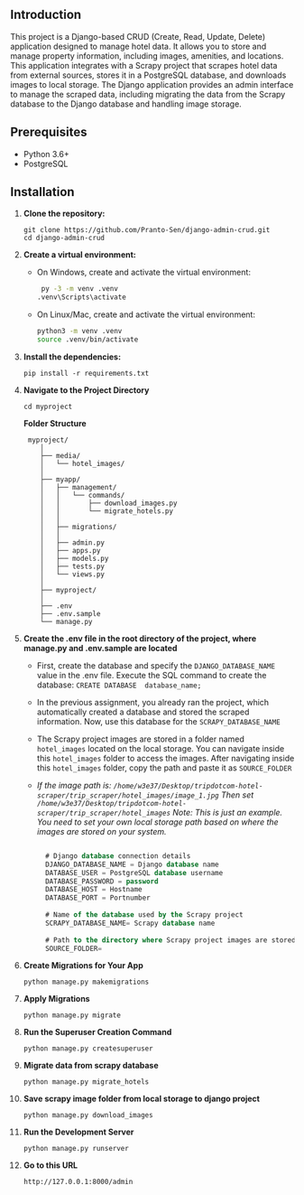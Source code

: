 ## Introduction
This project is a Django-based CRUD (Create, Read, Update, Delete) application designed to manage hotel data. It allows you to store and manage property information, including images, amenities, and locations. This application integrates with a Scrapy project that scrapes hotel data from external sources, stores it in a PostgreSQL database, and downloads images to local storage. The Django application provides an admin interface to manage the scraped data, including migrating the data from the Scrapy database to the Django database and handling image storage.
## Prerequisites
   - Python 3.6+
   - PostgreSQL
## Installation

1. **Clone the repository:**
    ```
    git clone https://github.com/Pranto-Sen/django-admin-crud.git
    cd django-admin-crud
    ```

2. **Create a virtual environment:**

    - On Windows, create and activate the virtual environment:
      ```bash
       py -3 -m venv .venv
      .venv\Scripts\activate
      ```

    - On Linux/Mac, create and activate the virtual environment:
      ```bash
      python3 -m venv .venv
      source .venv/bin/activate
      ```


3. **Install the dependencies:**
    ```
    pip install -r requirements.txt
    ```

4. **Navigate to the Project Directory**
    ```
    cd myproject
    ```
   **Folder Structure**

    ```
     myproject/
        │
        ├── media/
        │   └── hotel_images/
        │
        ├── myapp/
        │   ├── management/
        │   │   └── commands/
        │   │       ├── download_images.py
        │   │       └── migrate_hotels.py
        │   │
        │   ├── migrations/
        │   │
        │   ├── admin.py
        │   ├── apps.py
        │   ├── models.py
        │   ├── tests.py
        │   └── views.py
        │
        ├── myproject/
        │ 
        ├── .env
        ├── .env.sample
        └── manage.py

    ```

6. **Create the .env file in the root directory of the project, where manage.py and .env.sample are located** 
    - First, create the database and specify the ```DJANGO_DATABASE_NAME``` value in the .env file. Execute the SQL command to create the database: ```CREATE DATABASE 
        database_name;```
    - In the previous assignment, you already ran the project, which automatically created a database and stored the scraped information. Now, use this database for the 
       ```SCRAPY_DATABASE_NAME```
    - The Scrapy project images are stored in a folder named ```hotel_images``` located on the local storage. You can navigate inside this ```hotel_images``` folder to access 
          the images. After navigating inside this ```hotel_images``` folder, copy the path and paste it as ```SOURCE_FOLDER```
    - _If the image path is: `/home/w3e37/Desktop/tripdotcom-hotel-scraper/trip_scraper/hotel_images/image_1.jpg` 
         Then set  `/home/w3e37/Desktop/tripdotcom-hotel-scraper/trip_scraper/hotel_images`
      Note: This is just an example. You need to set your own local storage path based on where the images are stored on your system._

      ```sql
      
        # Django database connection details
        DJANGO_DATABASE_NAME = Django database name
        DATABASE_USER = PostgreSQL database username
        DATABASE_PASSWORD = password
        DATABASE_HOST = Hostname 
        DATABASE_PORT = Portnumber 
        
        # Name of the database used by the Scrapy project
        SCRAPY_DATABASE_NAME= Scrapy database name
        
        # Path to the directory where Scrapy project images are stored
        SOURCE_FOLDER=        
      
      ```
  
      
7. **Create Migrations for Your App**
    ```
    python manage.py makemigrations 
    ```
8. **Apply Migrations**
    ```
    python manage.py migrate
    ```
9. **Run the Superuser Creation Command**
    ```
    python manage.py createsuperuser
    ```

10. **Migrate data from scrapy database**
    ```
    python manage.py migrate_hotels
    ```

11. **Save scrapy image folder from local storage to django project**
    ```
    python manage.py download_images
    ```
    
12. **Run the Development Server** 
    ```
    python manage.py runserver
    ```
13. **Go to this URL** 
    ```
    http://127.0.0.1:8000/admin
    ```          
